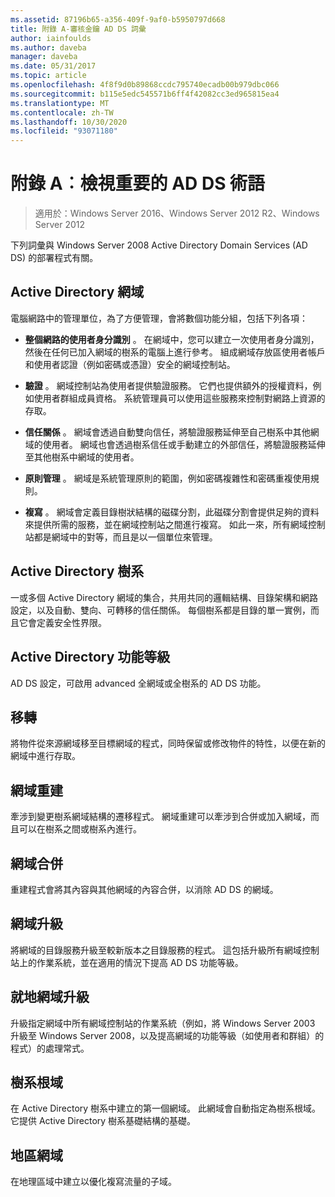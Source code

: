 ```yaml
---
ms.assetid: 87196b65-a356-409f-9af0-b5950797d668
title: 附錄 A-審核金鑰 AD DS 詞彙
author: iainfoulds
ms.author: daveba
manager: daveba
ms.date: 05/31/2017
ms.topic: article
ms.openlocfilehash: 4f8f9d0b89868ccdc795740ecadb00b979dbc066
ms.sourcegitcommit: b115e5edc545571b6ff4f42082cc3ed965815ea4
ms.translationtype: MT
ms.contentlocale: zh-TW
ms.lasthandoff: 10/30/2020
ms.locfileid: "93071180"
---
```

# <a name="appendix-a-reviewing-key-ad-ds-terms"></a>附錄 A︰檢視重要的 AD DS 術語

>適用於：Windows Server 2016、Windows Server 2012 R2、Windows Server 2012

下列詞彙與 Windows Server 2008 Active Directory Domain Services (AD DS) 的部署程式有關。

## <a name="active-directory-domain"></a>Active Directory 網域
電腦網路中的管理單位，為了方便管理，會將數個功能分組，包括下列各項：

-   **整個網路的使用者身分識別** 。 在網域中，您可以建立一次使用者身分識別，然後在任何已加入網域的樹系的電腦上進行參考。 組成網域存放區使用者帳戶和使用者認證（例如密碼或憑證）安全的網域控制站。

-   **驗證** 。 網域控制站為使用者提供驗證服務。 它們也提供額外的授權資料，例如使用者群組成員資格。 系統管理員可以使用這些服務來控制對網路上資源的存取。

-   **信任關係** 。 網域會透過自動雙向信任，將驗證服務延伸至自己樹系中其他網域的使用者。 網域也會透過樹系信任或手動建立的外部信任，將驗證服務延伸至其他樹系中網域的使用者。

-   **原則管理** 。 網域是系統管理原則的範圍，例如密碼複雜性和密碼重複使用規則。

-   **複寫** 。 網域會定義目錄樹狀結構的磁碟分割，此磁碟分割會提供足夠的資料來提供所需的服務，並在網域控制站之間進行複寫。 如此一來，所有網域控制站都是網域中的對等，而且是以一個單位來管理。

## <a name="active-directory-forest"></a>Active Directory 樹系
一或多個 Active Directory 網域的集合，共用共同的邏輯結構、目錄架構和網路設定，以及自動、雙向、可轉移的信任關係。 每個樹系都是目錄的單一實例，而且它會定義安全性界限。

## <a name="active-directory-functional-level"></a>Active Directory 功能等級
AD DS 設定，可啟用 advanced 全網域或全樹系的 AD DS 功能。

## <a name="migration"></a>移轉
將物件從來源網域移至目標網域的程式，同時保留或修改物件的特性，以便在新的網域中進行存取。

## <a name="domain-restructure"></a>網域重建
牽涉到變更樹系網域結構的遷移程式。 網域重建可以牽涉到合併或加入網域，而且可以在樹系之間或樹系內進行。

## <a name="domain-consolidation"></a>網域合併
重建程式會將其內容與其他網域的內容合併，以消除 AD DS 的網域。

## <a name="domain-upgrade"></a>網域升級
將網域的目錄服務升級至較新版本之目錄服務的程式。 這包括升級所有網域控制站上的作業系統，並在適用的情況下提高 AD DS 功能等級。

## <a name="in-place-domain-upgrade"></a>就地網域升級
升級指定網域中所有網域控制站的作業系統（例如，將 Windows Server 2003 升級至 Windows Server 2008，以及提高網域的功能等級（如使用者和群組）的程式）的處理常式。

## <a name="forest-root-domain"></a>樹系根域
在 Active Directory 樹系中建立的第一個網域。 此網域會自動指定為樹系根域。 它提供 Active Directory 樹系基礎結構的基礎。

## <a name="regional-domain"></a>地區網域
在地理區域中建立以優化複寫流量的子域。



